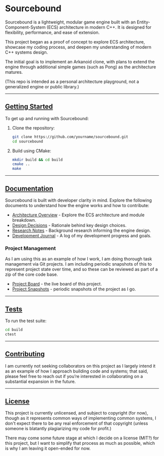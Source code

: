 # Sourcebound

Sourcebound is a lightweight, modular game engine built with an Entity-Component-System (ECS) architecture in modern C++. It is designed for flexibility, performance, and ease of extension.

This project began as a proof of concept to explore ECS architecture, showcase my coding process, and deepen my understanding of modern C++ systems design.

The initial goal is to implement an Arkanoid clone, with plans to extend the engine through additional simple games (such as Pong) as the architecture matures.

(This repo is intended as a personal architecture playground, not a generalized engine or public library.)

---

## [Getting Started](#-getting-started)

To get up and running with Sourcebound:

1. Clone the repository:
   ```bash
   git clone https://github.com/yourname/sourcebound.git
   cd sourcebound
   ```
2. Build using CMake:
   ```bash
   mkdir build && cd build
   cmake ..
   make
   ```

---

## [Documentation](#-documentation)

Sourcebound is built with developer clarity in mind. Explore the following documents to understand how the engine works and how to contribute:

- [Architecture Overview](docs/architecture/project-sourcebound-overview-v2.jpg) - Explore the ECS architecture and module breakdown.
- [Design Decisions](docs/decisions.md) - Rationale behind key design choices.
- [Research Notes](docs/research.md) - Background research informing the engine design.
- [Development Journal](docs/journal.md) - A log of my development progress and goals.

### Project Management 

As I am using this as an example of how I work, I am doing thorough task management via Git projects.  I am including periodic snapshots of this to represent project state over time, and so these can be reviewed as part of a zip of the core code base.

* [Project Board](https://github.com/users/spaceofjace/projects/4) - the live board of this project.
* [Project Snapshots](docs/project-management/) - periodic snapshots of the project as I go.

---

## [Tests](#-tests)

To run the test suite:
```bash
cd build
ctest
```

---

## [Contributing](#-contributing)

I am currently not seeking collaborators on this project as I largely intend it as an example of how I approach building code and systems; that said, please feel free to reach out if you’re interested in collaborating on a substantial expansion in the future.

---

## [License](#-license)

This project is currently unlicensed, and subject to copyright (for now), though as it represents common ways of implementing common systems, I don't expect there to be any real enforcement of that copyright (unless someone is blatantly plagiarizing my code for profit.)  

There may come some future stage at which I decide on a license (MIT?) for this project, but I want to simplify that process as much as possible, which is why I am leaving it open-ended for now.

